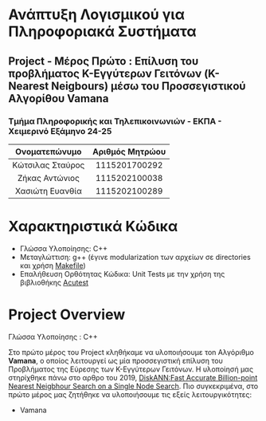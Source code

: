 # Ανάπτυξη Λογισμικού για Πληροφοριακά Συστήματα
##  Project - Μέρος Πρώτο : Επίλυση του προβλήματος K-Εγγύτερων Γειτόνων (K-Nearest Neigbours) μέσω του Προσσεγιστικού Αλγορίθου **Vamana**
### Τμήμα Πληροφορικής και Τηλεπικοινωνιών - ΕΚΠΑ - Χειμερινό Εξάμηνο 24-25

<div align="center">
  
| Ονοματεπώνυμο    | Αριθμός Μητρώου  |
| :-------------:  | :-------------:  |
| Κώτσιλας Σταύρος | 1115201700292    |
| Ζήκας Αντώνιος   | 1115202100038    |
| Χασιώτη Ευανθία  | 1115202100289    |

</div>

# Χαρακτηριστικά Κώδικα

- Γλώσσα Υλοποίησης: C++
- Μεταγλώττιση: g++ (έγινε modularization των αρχείων σε directories και χρήση [Makefile](https://www.gnu.org/software/make/manual/make.html))
- Επαλήθευση Ορθότητας Κώδικα: Unit Tests με την χρήση της βιβλιοθήκης [Acutest](https://github.com/mity/acutest)


# Project Overview

Γλώσσα Υλοποίησης : C++

Στο πρώτο μέρος του Project κληθήκαμε να υλοποιήσουμε τοn Αλγόριθμο **Vamana**, o oποίος λειτουργεί ως μία προσσεγιστική επίλυση του Προβλήματος της Εύρεσης των Κ-Εγγύτερων Γειτόνων. Η υλοποίησή μας στηρίχθηκε πάνω στο αρθρο του 2019, [DiskANN:Fast Accurate Billion-point Nearest Neigbhour Search on a Single Node Search](https://proceedings.neurips.cc/paper_files/paper/2019/file/09853c7fb1d3f8ee67a61b6bf4a7f8e6-Paper.pdf). Πιο συγκεκριμένα, στο πρώτο μέρος μας ζητήθηκε να υλοποιήσουμε τις εξείς λειτουργικότητες:

*  Vamana





